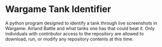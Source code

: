 # Wargame Tank Identifier
 A python program designed to identify a tank through live screenshots in Wargame: Airland Battle and what tanks one has that could beat it. Only individuals with contributor access to the repository are allowed to download, run, or modify any repository contents at this time.
